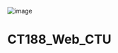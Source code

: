 ![image](https://user-images.githubusercontent.com/88178841/148009604-f138c54a-10a1-4630-9fda-adb2d13ee0da.png)

# CT188_Web_CTU
